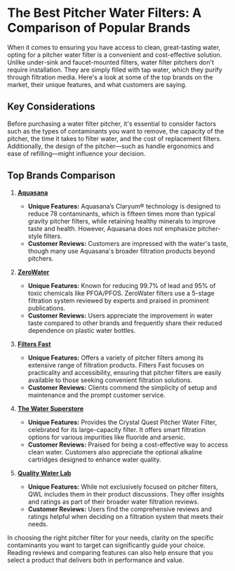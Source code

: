 # The Best Pitcher Water Filters: A Comparison of Popular Brands

When it comes to ensuring you have access to clean, great-tasting water, opting for a pitcher water filter is a convenient and cost-effective solution. Unlike under-sink and faucet-mounted filters, water filter pitchers don't require installation. They are simply filled with tap water, which they purify through filtration media. Here's a look at some of the top brands on the market, their unique features, and what customers are saying.

## Key Considerations

Before purchasing a water filter pitcher, it's essential to consider factors such as the types of contaminants you want to remove, the capacity of the pitcher, the time it takes to filter water, and the cost of replacement filters. Additionally, the design of the pitcher—such as handle ergonomics and ease of refilling—might influence your decision.

## Top Brands Comparison

1. **[Aquasana](/dir/aquasana)**
   - **Unique Features:** Aquasana’s Claryum® technology is designed to reduce 78 contaminants, which is fifteen times more than typical gravity pitcher filters, while retaining healthy minerals to improve taste and health. However, Aquasana does not emphasize pitcher-style filters.
   - **Customer Reviews:** Customers are impressed with the water's taste, though many use Aquasana's broader filtration products beyond pitchers.

2. **[ZeroWater](/dir/zerowater)**
   - **Unique Features:** Known for reducing 99.7% of lead and 95% of toxic chemicals like PFOA/PFOS. ZeroWater filters use a 5-stage filtration system reviewed by experts and praised in prominent publications.
   - **Customer Reviews:** Users appreciate the improvement in water taste compared to other brands and frequently share their reduced dependence on plastic water bottles.

3. **[Filters Fast](/dir/filters_fast)**
   - **Unique Features:** Offers a variety of pitcher filters among its extensive range of filtration products. Filters Fast focuses on practicality and accessibility, ensuring that pitcher filters are easily available to those seeking convenient filtration solutions.
   - **Customer Reviews:** Clients commend the simplicity of setup and maintenance and the prompt customer service.

4. **[The Water Superstore](/dir/the_water_superstore)**
   - **Unique Features:** Provides the Crystal Quest Pitcher Water Filter, celebrated for its large-capacity filter. It offers smart filtration options for various impurities like fluoride and arsenic.
   - **Customer Reviews:** Praised for being a cost-effective way to access clean water. Customers also appreciate the optional alkaline cartridges designed to enhance water quality.

5. **[Quality Water Lab](/dir/quality_water_lab)**
   - **Unique Features:** While not exclusively focused on pitcher filters, QWL includes them in their product discussions. They offer insights and ratings as part of their broader water filtration reviews.
   - **Customer Reviews:** Users find the comprehensive reviews and ratings helpful when deciding on a filtration system that meets their needs.

In choosing the right pitcher filter for your needs, clarity on the specific contaminants you want to target can significantly guide your choice. Reading reviews and comparing features can also help ensure that you select a product that delivers both in performance and value.